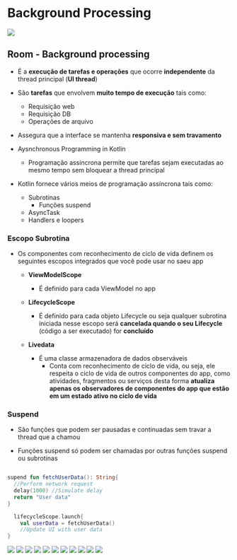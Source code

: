 # Background Processing

<img src=".assets/156.jpg">

## Room - Background processing

- É a **execução de tarefas e operações** que ocorre **independente** da thread principal (**UI thread**)

- São **tarefas** que envolvem **muito tempo de execução** tais como:
  - Requisição web
  - Requisição DB
  - Operações de arquivo

- Assegura que a interface se mantenha **responsiva e sem travamento**

- Aysnchronous Programming in Kotlin
  - Programação assíncrona permite que tarefas sejam executadas ao mesmo tempo sem bloquear a thread principal

- Kotlin fornece vários meios de programação assíncrona tais como:
  - Subrotinas
    - Funções suspend
  - AsyncTask
  - Handlers e loopers
 
### Escopo Subrotina

- Os componentes com reconhecimento de ciclo de vida definem os seguintes escopos integrados que você pode usar no saeu app

  - **ViewModelScope**
    - É definido para cada ViewModel no app
   
  - **LifecycleScope**
    - É definido para cada objeto Lifecycle ou seja qualquer subrotina iniciada nesse escopo será **cancelada quando o seu Lifecycle** (código a ser executado) for **concluído**
   
  - **Livedata**
    - É uma classe armazenadora de dados observáveis
      - Conta com reconhecimento de ciclo de vida, ou seja, ele respeita o ciclo de vida de outros componentes do app, como atividades, fragmentos ou serviços desta forma **atualiza apenas os observadores de componentes do app que estão em um estado ativo no ciclo de vida**
     
### Suspend

- São funções que podem ser pausadas e continuadas sem travar a thread que a chamou

- Funções suspend só podem ser chamadas por outras funções suspend ou subrotinas

```kotlin

supend fun fetchUserData(): String{
  //Perform network request
  delay(1000) //Simulate delay
  return "User data"
}
```

```kotlin
  lifecycleScope.launch{
    val userData = fetchUserData()
    //Update UI with user data
}
```

<img src=".assets/157.JPG">

<img src=".assets/158.JPG">

<img src=".assets/159.JPG">

<img src=".assets/160.JPG">

<img src=".assets/161.JPG">

<img src=".assets/162.JPG">

<img src=".assets/163.JPG">

<img src=".assets/164.JPG">

<img src=".assets/165.JPG">

<img src=".assets/166.JPG">

<img src=".assets/167.JPG">


